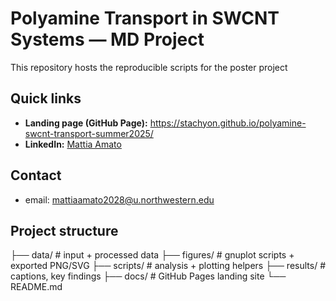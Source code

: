# Polyamine Transport in SWCNT Systems — MD Project

This repository hosts the reproducible scripts for the poster project


## Quick links
- **Landing page (GitHub Page):** https://stachyon.github.io/polyamine-swcnt-transport-summer2025/
- **LinkedIn:** [Mattia Amato](https://www.linkedin.com/in/mattia-amato-a7847926a/)

## Contact
- email: mattiaamato2028@u.northwestern.edu

## Project structure

├── data/ # input + processed data
├── figures/ # gnuplot scripts + exported PNG/SVG
├── scripts/ # analysis + plotting helpers
├── results/ # captions, key findings
├── docs/ # GitHub Pages landing site
└── README.md
